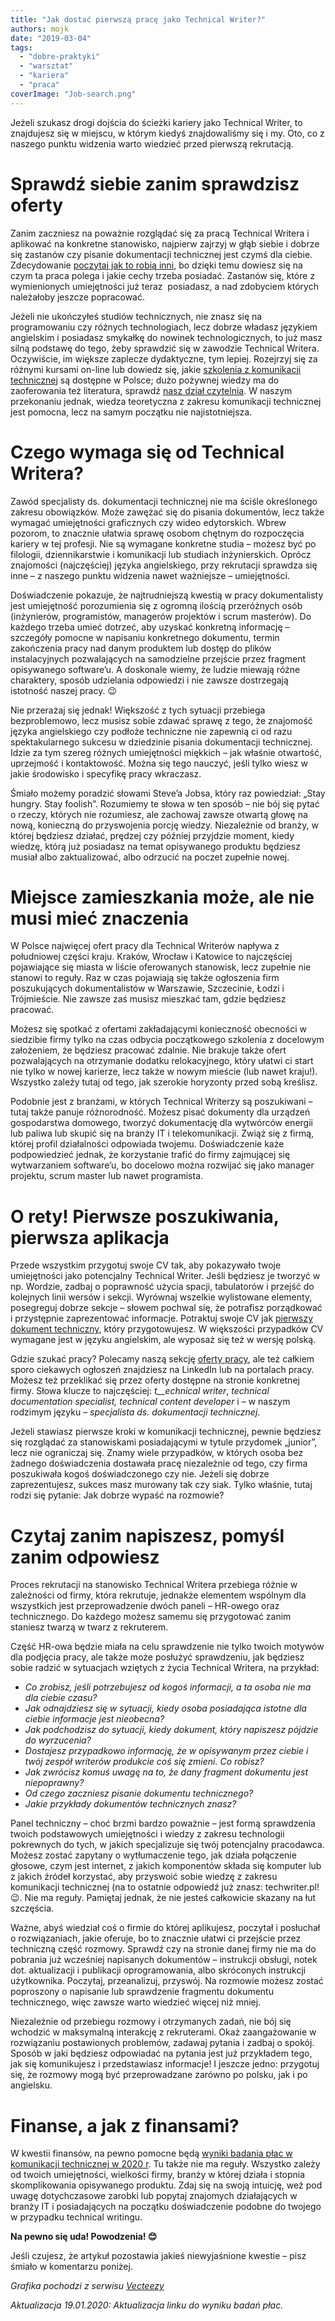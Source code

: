 ```yaml
---
title: "Jak dostać pierwszą pracę jako Technical Writer?"
authors: mojk
date: "2019-03-04"
tags:
  - "dobre-praktyki"
  - "warsztat"
  - "kariera"
  - "praca"
coverImage: "Job-search.png"
---
```


Jeżeli szukasz drogi dojścia do ścieżki kariery jako Technical Writer, to
znajdujesz się w miejscu, w którym kiedyś znajdowaliśmy się i my. Oto, co z
naszego punktu widzenia warto wiedzieć przed pierwszą rekrutacją.

<!--truncate-->

# **Sprawdź siebie zanim sprawdzisz oferty**

Zanim zaczniesz na poważnie rozglądać się za pracą Technical Writera i aplikować
na konkretne stanowisko, najpierw zajrzyj w głąb siebie i dobrze się zastanów
czy pisanie dokumentacji technicznej jest czymś dla ciebie. Zdecydowanie
[poczytaj jak to robią inni](http://techwriter.pl/tag/wywiad/), bo dzięki temu
dowiesz się na czym ta praca polega i jakie cechy trzeba posiadać. Zastanów się,
które z wymienionych umiejętności już teraz  posiadasz, a nad zdobyciem których
należałoby jeszcze popracować.

Jeżeli nie ukończyłeś studiów technicznych, nie znasz się na programowaniu czy
różnych technologiach, lecz dobrze władasz językiem angielskim i posiadasz
smykałkę do nowinek technologicznych, to już masz silną podstawę do tego, żeby
sprawdzić się w zawodzie Technical Writera. Oczywiście, im większe zaplecze
dydaktyczne, tym lepiej. Rozejrzyj się za różnymi kursami on-line lub dowiedz
się, jakie
[szkolenia z komunikacji technicznej](http://techwriter.pl/szkolenia/) są
dostępne w Polsce; dużo pożywnej wiedzy ma do zaoferowania też literatura,
sprawdź
[nasz dział czytelnia](http://techwriter.pl/category/warsztat/czytelnia/). W
naszym przekonaniu jednak, wiedza teoretyczna z zakresu komunikacji technicznej
jest pomocna, lecz na samym początku nie najistotniejsza.

# **Czego wymaga się od Technical Writera?**

Zawód specjalisty ds. dokumentacji technicznej nie ma ściśle określonego zakresu
obowiązków. Może zawężać się do pisania dokumentów, lecz także wymagać
umiejętności graficznych czy wideo edytorskich. Wbrew pozorom, to znacznie
ułatwia sprawę osobom chętnym do rozpoczęcia kariery w tej profesji. Nie są
wymagane konkretne studia – możesz być po filologii, dziennikarstwie i
komunikacji lub studiach inżynierskich. Oprócz znajomości (najczęściej) języka
angielskiego, przy rekrutacji sprawdza się inne – z naszego punktu widzenia
nawet ważniejsze – umiejętności.

Doświadczenie pokazuje, że najtrudniejszą kwestią w pracy dokumentalisty jest
umiejętność porozumienia się z ogromną ilością przeróżnych osób (inżynierów,
programistów, managerów projektów i scrum masterów). Do każdego trzeba umieć
dotrzeć, aby uzyskać konkretną informację – szczegóły pomocne w napisaniu
konkretnego dokumentu, termin zakończenia pracy nad danym produktem lub dostęp
do plików instalacyjnych pozwalających na samodzielne przejście przez fragment
opisywanego software’u. A doskonale wiemy, że ludzie miewają różne charaktery,
sposób udzielania odpowiedzi i nie zawsze dostrzegają istotność naszej pracy. 😉

Nie przerażaj się jednak! Większość z tych sytuacji przebiega bezproblemowo,
lecz musisz sobie zdawać sprawę z tego, że znajomość języka angielskiego czy
podłoże techniczne nie zapewnią ci od razu spektakularnego sukcesu w dziedzinie
pisania dokumentacji technicznej. Idzie za tym szereg różnych umiejętności
miękkich – jak właśnie otwartość, uprzejmość i kontaktowość. Można się tego
nauczyć, jeśli tylko wiesz w jakie środowisko i specyfikę pracy wkraczasz.

Śmiało możemy poradzić słowami Steve’a Jobsa, który raz powiedział: „Stay
hungry. Stay foolish”. Rozumiemy te słowa w ten sposób – nie bój się pytać o
rzeczy, których nie rozumiesz, ale zachowaj zawsze otwartą głowę na nową,
konieczną do przyswojenia porcję wiedzy. Niezależnie od branży, w której
będziesz działać, prędzej czy później przyjdzie moment, kiedy wiedzę, którą już
posiadasz na temat opisywanego produktu będziesz musiał albo zaktualizować, albo
odrzucić na poczet zupełnie nowej.

# **Miejsce zamieszkania może, ale nie musi mieć znaczenia**

W Polsce najwięcej ofert pracy dla Technical Writerów napływa z południowej
części kraju. Kraków, Wrocław i Katowice to najczęściej pojawiające się miasta w
liście oferowanych stanowisk, lecz zupełnie nie stanowi to reguły. Raz w czas
pojawiają się także ogłoszenia firm poszukujących dokumentalistów w Warszawie,
Szczecinie, Łodzi i Trójmieście. Nie zawsze zaś musisz mieszkać tam, gdzie
będziesz pracować.

Możesz się spotkać z ofertami zakładającymi konieczność obecności w siedzibie
firmy tylko na czas odbycia początkowego szkolenia z docelowym założeniem, że
będziesz pracować zdalnie. Nie brakuje także ofert pozwalających na otrzymanie
dodatku relokacyjnego, który ułatwi ci start nie tylko w nowej karierze, lecz
także w nowym mieście (lub nawet kraju!). Wszystko zależy tutaj od tego, jak
szerokie horyzonty przed sobą kreślisz.

Podobnie jest z branżami, w których Technical Writerzy są poszukiwani – tutaj
także panuje różnorodność. Możesz pisać dokumenty dla urządzeń gospodarstwa
domowego, tworzyć dokumentację dla wytwórców energii lub paliwa lub skupić się
na branży IT i telekomunikacji. Zwiąż się z firmą, której profil działalności
odpowiada twojemu. Doświadczenie każe podpowiedzieć jednak, że korzystanie
trafić do firmy zajmującej się wytwarzaniem software’u, bo docelowo można
rozwijać się jako manager projektu, scrum master lub nawet programista.

# **O rety! Pierwsze poszukiwania, pierwsza aplikacja**

Przede wszystkim przygotuj swoje CV tak, aby pokazywało twoje umiejętności jako
potencjalny Technical Writer. Jeśli będziesz je tworzyć w np. Wordzie, zadbaj o
poprawność użycia spacji, tabulatorów i przejść do kolejnych linii wersów i
sekcji. Wyrównaj wszelkie wylistowane elementy, posegreguj dobrze sekcje –
słowem pochwal się, że potrafisz porządkować i przystępnie zaprezentować
informacje. Potraktuj swoje CV jak
[pierwszy dokument techniczny](http://techwriter.pl/cv-najwazniejszy-dokument-tech-writera/),
który przygotowujesz. W większości przypadków CV wymagane jest w języku
angielskim, ale wyposaż się też w wersję polską.

Gdzie szukać pracy? Polecamy naszą sekcję
[oferty pracy](http://techwriter.pl/category/news/oferty-pracy/), ale też
całkiem sporo ciekawych ogłoszeń znajdziesz na LinkedIn lub na portalach pracy.
Możesz też przeklikać się przez oferty dostępne na stronie konkretnej firmy.
Słowa klucze to najczęściej: _t\_\_echnical writer_, _technical documentation
specialist, technical content developer_ i – w naszym rodzimym języku –
_specjalista ds. dokumentacji technicznej_.

Jeżeli stawiasz pierwsze kroki w komunikacji technicznej, pewnie będziesz się
rozglądać za stanowiskami posiadającymi w tytule przydomek „junior”, lecz nie
ograniczaj się. Znamy wiele przypadków, w których osoba bez żadnego
doświadczenia dostawała pracę niezależnie od tego, czy firma poszukiwała kogoś
doświadczonego czy nie. Jeżeli się dobrze zaprezentujesz, sukces masz murowany
tak czy siak. Tylko właśnie, tutaj rodzi się pytanie: Jak dobrze wypaść na
rozmowie?

# **Czytaj zanim napiszesz, pomyśl zanim odpowiesz**

Proces rekrutacji na stanowisko Technical Writera przebiega różnie w zależności
od firmy, która rekrutuje, jednakże elementem wspólnym dla wszystkich jest
przeprowadzenie dwóch paneli – HR-owego oraz technicznego. Do każdego możesz
samemu się przygotować zanim staniesz twarzą w twarz z rekruterem.

Część HR-owa będzie miała na celu sprawdzenie nie tylko twoich motywów dla
podjęcia pracy, ale także może posłużyć sprawdzeniu, jak będziesz sobie radzić w
sytuacjach wziętych z życia Technical Writera, na przykład:

- _Co zrobisz, jeśli potrzebujesz od kogoś informacji, a ta osoba nie ma dla
  ciebie czasu?_
- _Jak odnajdziesz się w sytuacji, kiedy osoba posiadająca istotne dla ciebie
  informacje jest nieobecna?_
- _Jak podchodzisz do sytuacji, kiedy dokument, który napiszesz pójdzie do
  wyrzucenia?_
- _Dostajesz przypadkowo informację, że w opisywanym przez ciebie i twój zespół
  writerów produkcie coś się zmieni. Co robisz?_
- _Jak zwrócisz komuś uwagę na to, że dany fragment dokumentu jest niepoprawny?_
- _Od czego zaczniesz pisanie dokumentu technicznego?_
- _Jakie przykłady dokumentów technicznych znasz?_

Panel techniczny – choć brzmi bardzo poważnie – jest formą sprawdzenia twoich
podstawowych umiejętności i wiedzy z zakresu technologii pokrewnych do tych, w
jakich specjalizuje się twój potencjalny pracodawca. Możesz zostać zapytany o
wytłumaczenie tego, jak działa połączenie głosowe, czym jest internet, z jakich
komponentów składa się komputer lub z jakich źródeł korzystać, aby przyswoić
sobie wiedzę z zakresu komunikacji technicznej (na to ostatnie odpowiedź już
znasz: techwriter.pl! 😉. Nie ma reguły. Pamiętaj jednak, że nie jesteś
całkowicie skazany na łut szczęścia.

Ważne, abyś wiedział coś o firmie do której aplikujesz, poczytał i posłuchał o
rozwiązaniach, jakie oferuje, bo to znacznie ułatwi ci przejście przez
techniczną część rozmowy. Sprawdź czy na stronie danej firmy nie ma do pobrania
już wcześniej napisanych dokumentów – instrukcji obsługi, notek dot.
aktualizacji i publikacji oprogramowania, albo skróconych instrukcji
użytkownika. Poczytaj, przeanalizuj, przyswój. Na rozmowie możesz zostać
poproszony o napisanie lub sprawdzenie fragmentu dokumentu technicznego, więc
zawsze warto wiedzieć więcej niż mniej.

Niezależnie od przebiegu rozmowy i otrzymanych zadań, nie bój się wchodzić w
maksymalną interakcję z rekruterami. Okaż zaangażowanie w rozwiązaniu
postawionych problemów, zadawaj pytania i zadbaj o spokój. Sposób w jaki
będziesz odpowiadać na pytania jest już przykładem tego, jak się komunikujesz i
przedstawiasz informacje! I jeszcze jedno: przygotuj się, że rozmowy mogą być
przeprowadzane zarówno po polsku, jak i po angielsku.

# **Finanse, a jak z finansami?**

W kwestii finansów, na pewno pomocne będą
[wyniki badania płac w komunikacji technicznej w 2020 r](http://techwriter.pl/wyniki-badania-plac-w-komunikacji-technicznej-2020/).
Tu także nie ma reguły. Wszystko zależy od twoich umiejętności, wielkości firmy,
branży w której działa i stopnia skomplikowania opisywanego produktu. Zdaj się
na swoją intuicję, weź pod uwagę dotychczasowe zarobki lub popytaj znajomych
działających w branży IT i posiadających na początku doświadczenie podobne do
twojego w przypadku technical writingu.

**Na pewno się uda! Powodzenia! 😊**

Jeśli czujesz, że artykuł pozostawia jakieś niewyjaśnione kwestie – pisz śmiało
w komentarzu poniżej.

_Grafika pochodzi z serwisu [Vecteezy](https://vecteezy.com/)_

_Aktualizacja 19.01.2020: Aktualizacja linku do wyniku badań płac._
